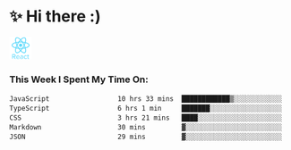 <h1 align="left">✨ Hi there :)</h1>

  <a href="https://reactjs.org/" target="_blank" rel="noreferrer">   
    <img src="https://raw.githubusercontent.com/devicons/devicon/master/icons/react/react-original-wordmark.svg" alt="react" width="40"     
    height="40"/></a>
 
<h3 align="left">This Week I Spent My Time On:</h3>
<!--START_SECTION:waka-->

```txt
JavaScript                 10 hrs 33 mins  ████████████▒░░░░░░░░░░░░   49.05 %
TypeScript                 6 hrs 1 min     ███████░░░░░░░░░░░░░░░░░░   27.97 %
CSS                        3 hrs 21 mins   ████░░░░░░░░░░░░░░░░░░░░░   15.62 %
Markdown                   30 mins         ▓░░░░░░░░░░░░░░░░░░░░░░░░   02.38 %
JSON                       29 mins         ▓░░░░░░░░░░░░░░░░░░░░░░░░   02.32 %
```

<!--END_SECTION:waka-->

